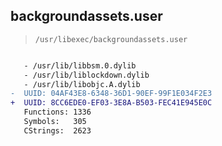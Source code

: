 ## backgroundassets.user

> `/usr/libexec/backgroundassets.user`

```diff

   - /usr/lib/libbsm.0.dylib
   - /usr/lib/liblockdown.dylib
   - /usr/lib/libobjc.A.dylib
-  UUID: 04AF43E8-6348-36D1-90EF-99F1E034F2E3
+  UUID: 8CC6EDE0-EF03-3E8A-B503-FEC41E945E0C
   Functions: 1336
   Symbols:   305
   CStrings:  2623

```
